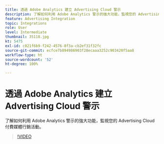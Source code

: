 ```yaml
---
title: 透過 Adobe Analytics 建立 Advertising Cloud 警示
description: 了解如何利用 Adobe Analytics 警示的強大功能，監視您的 Advertising Cloud 付費媒體行銷活動。
feature: Advertising Integration
topic: Integrations
role: User
level: Intermediate
thumbnail: 35118.jpg
kt: 5475
exl-id: c021f6b9-f242-4576-8f3a-cb2ef31f32fc
source-git-commit: ecfce7b894986903f28ecaaa3252c903420f5aa8
workflow-type: ht
source-wordcount: '52'
ht-degree: 100%

---
```


# 透過 Adobe Analytics 建立 Advertising Cloud 警示

了解如何利用 Adobe Analytics 警示的強大功能，監視您的 Advertising Cloud 付費媒體行銷活動。

>[!VIDEO](https://video.tv.adobe.com/v/35118/?quality=12&learn=on)
